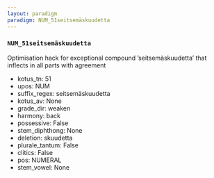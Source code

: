 ```yaml
---
layout: paradigm
paradigm: NUM_51seitsemäskuudetta
---
```

### ` NUM_51seitsemäskuudetta `

Optimisation hack for exceptional compound ’seitsemäskuudetta’ that inflects in all parts with agreement
* kotus_tn: 51
* upos: NUM
* suffix_regex: seitsemäskuudetta
* kotus_av: None
* grade_dir: weaken
* harmony: back
* possessive: False
* stem_diphthong: None
* deletion: skuudetta
* plurale_tantum: False
* clitics: False
* pos: NUMERAL
* stem_vowel: None
